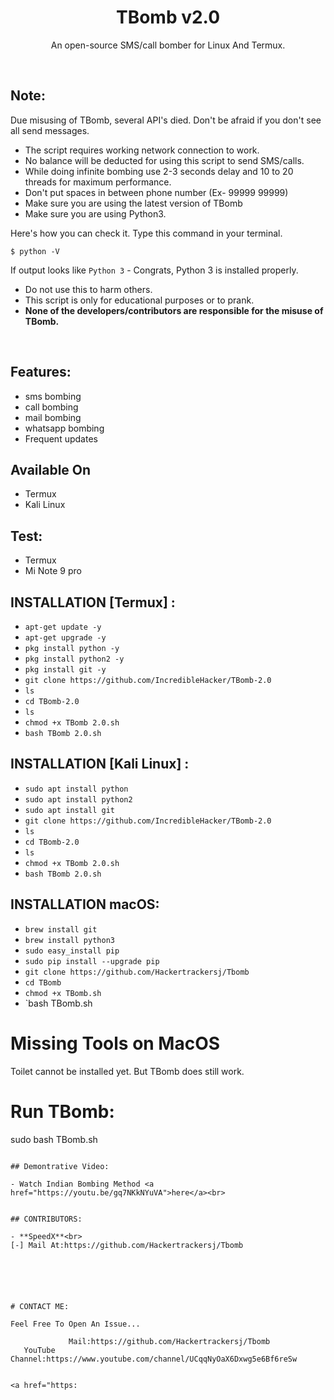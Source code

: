 <h1 align="center">TBomb v2.0</h1>
<p align="center">An open-source SMS/call bomber for Linux And Termux.</p><br>

## Note:

Due misusing of TBomb, several API's died. 
Don't be afraid if you don't see all send messages.

- The script requires working network connection to work.
- No balance will be deducted for using this script to send SMS/calls.
- While doing infinite bombing use 2-3 seconds delay and 10 to 20 threads for maximum performance.
- Don't put spaces in between phone number (Ex- 99999 99999)
- Make sure you are using the latest version of TBomb
- Make sure you are using Python3.

Here's how you can check it. Type this command in your terminal.
```
$ python -V
```
If output looks like `Python 3` - Congrats, Python 3 is installed properly.

- Do not use this to harm others.
- This script is only for educational purposes or to prank.
- **None of the developers/contributors are responsible for the misuse of TBomb.**
<br>

## Features:

- sms bombing
- call bombing
- mail bombing
- whatsapp bombing
- Frequent updates

## Available On
- Termux
- Kali Linux

## Test:
- Termux
- Mi Note 9 pro

## INSTALLATION [Termux] :

* `apt-get update -y`
* `apt-get upgrade -y`
* `pkg install python -y`
* `pkg install python2 -y`
* `pkg install git -y`
* `git clone https://github.com/IncredibleHacker/TBomb-2.0`
* `ls`
* `cd TBomb-2.0`
* `ls`
* `chmod +x TBomb 2.0.sh`
* `bash TBomb 2.0.sh`

## INSTALLATION [Kali Linux] :

* `sudo apt install python`
* `sudo apt install python2`
* `sudo apt install git`
* `git clone https://github.com/IncredibleHacker/TBomb-2.0`
* `ls`
* `cd TBomb-2.0`
* `ls`
* `chmod +x TBomb 2.0.sh`
* `bash TBomb 2.0.sh`

## INSTALLATION macOS:

* `brew install git`
* `brew install python3`
* `sudo easy_install pip`
* `sudo pip install --upgrade pip`
* `git clone https://github.com/Hackertrackersj/Tbomb`
* `cd TBomb`
* `chmod +x TBomb.sh`
* `bash TBomb.sh

# Missing Tools on MacOS

Toilet cannot be installed yet. But TBomb does still work.

# Run TBomb:

sudo bash TBomb.sh
```

## Demontrative Video:

- Watch Indian Bombing Method <a href="https://youtu.be/gq7NKkNYuVA">here</a><br>


## CONTRIBUTORS:

- **SpeedX**<br>
[-] Mail At:https://github.com/Hackertrackersj/Tbomb






# CONTACT ME:

Feel Free To Open An Issue...

```
                 Mail:https://github.com/Hackertrackersj/Tbomb
       YouTube Channel:https://www.youtube.com/channel/UCqqNyOaX6Dxwg5e6Bf6reSw
```

<a href="https:


